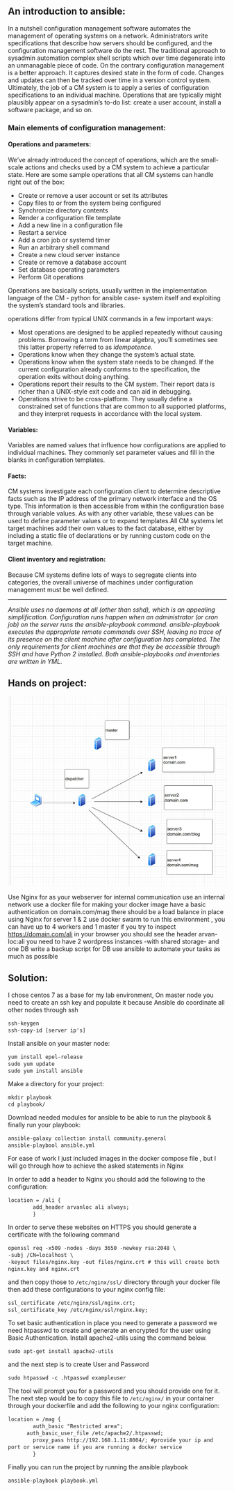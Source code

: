 <h2>An introduction to ansible:</h2>
In a nutshell configuration management software automates the management of operating systems on a network. Administrators write specifications that describe how servers should be configured, and the configuration management software do the rest.
The traditional approach to sysadmin automation complex shell scripts which over time degenerate into an unmanagable piece of code. On the contrary configuration management is a better approach. It captures desired state in the form of code. Changes and updates can then be tracked over time in a version control system.
Ultimately, the job of a CM system is to apply a series of configuration specifications to an individual machine. Operations that are typically  might plausibly appear on a sysadmin’s to-do list: create a user account, install a software package, and so on. 
<h3>Main elements of configuration management:</h3>
<h4>Operations and parameters:</h4>
We’ve already introduced the concept of operations, which are the small-scale actions and checks used by a CM system to achieve a particular state.
Here are some sample operations that all CM systems can handle right out of the box:

* Create or remove a user account or set its attributes
* Copy files to or from the system being configured
* Synchronize directory contents
* Render a configuration file template
* Add a new line in a configuration file
* Restart a service
* Add a cron job or systemd timer
* Run an arbitrary shell command
* Create a new cloud server instance
* Create or remove a database account
* Set database operating parameters
* Perform Git operations

Operations are basically scripts, usually written in the implementation language of the CM - python for ansible case- system itself and exploiting the system’s standard tools and libraries.

operations differ from typical UNIX commands in a few important ways:

* Most operations are designed to be applied repeatedly without causing problems. Borrowing a term from linear algebra, you’ll sometimes see this latter property referred to as *idempotence.*
* Operations know when they change the system’s actual state.
* Operations know when the system state needs to be changed. If the current configuration already conforms to the specification, the operation exits without doing anything.
* Operations report their results to the CM system. Their report data is richer than a UNIX-style exit code and can aid in debugging.
* Operations strive to be cross-platform. They usually define a constrained set of functions that are common to all supported platforms, and they interpret requests in accordance with the local system.

<h4>Variables:</h4>
Variables are named values that influence how configurations are applied to individual machines. They commonly set parameter values and fill in the blanks in configuration templates.
<h4>Facts:</h4>
CM systems investigate each configuration client to determine descriptive facts such as the IP address of the primary network interface and the OS type. This information is then accessible from within the configuration base through variable values. As with any other variable, these values can be used to define parameter values or to expand templates.All CM systems let target machines add their own values to the fact database, either by including a static file of declarations or by running custom code on the target machine.
<h4>Client inventory and registration:</h4>
Because CM systems define lots of ways to segregate clients into categories, the overall universe of machines under configuration management must be well defined.
<hr>

*Ansible uses no daemons at all (other than sshd), which is an appealing simplification. Configuration runs happen when an administrator (or cron job) on the server runs the ansible-playbook command. ansible-playbook executes the appropriate remote commands over SSH, leaving no trace of its presence on the client machine after configuration has completed. The only requirements for client machines are that they be accessible through SSH and have Python 2 installed. Both ansible-playbooks and inventories are written in YML.*

<h2>Hands on project:</h2>

![project](img/project.jpeg)

Use Nginx for as your webserver
for internal communication use an internal network
use a docker file for making your docker image 
have a basic authentication on domain.com/mag
there should be a load balance in place using Nginx for server 1 & 2
use docker swarm to run this environment , you can have up to 4 workers and 1 master
if you try to inspect https://domain.com/ali in your browser you should see the header arvan-loc:ali
you need to have 2 wordpress instances -with shared storage- and one DB 
write a backup script for DB
use ansible to automate your tasks as much as possible

<h2>Solution:</h2>
I chose centos 7 as a base for my lab environment,
On master node you need to create an ssh key and populate it because Ansible do coordinate all other nodes through ssh

```
ssh-keygen
ssh-copy-id [server ip's]
```

Install ansible on your master node:

```
yum install epel-release
sudo yum update
sudo yum install ansible
```

Make a directory for your project:

```
mkdir playbook
cd playbook/
```

Download needed modules for ansible to be able to run the playbook & finally run your playbook:

```
ansible-galaxy collection install community.general
ansible-playbool ansible.yml
```

For ease of work I just included images in the docker compose file , but I will go through how to achieve the asked statements in Nginx

In order to add a header to Nginx you should add the following to the configuration:

```
location = /ali {
	    add_header arvanloc ali always;
        }
```

In order to serve these websites on HTTPS you should generate a certificate with the following command
```
openssl req -x509 -nodes -days 3650 -newkey rsa:2048 \
-subj /CN=localhost \
-keyout files/nginx.key -out files/nginx.crt # this will create both nginx.key and nginx.crt 
```
and then copy those to `/etc/nginx/ssl/` directory through your docker file then add these configurations to your nginx config file:
 
 ```
ssl_certificate /etc/nginx/ssl/nginx.crt;
ssl_certificate_key /etc/nginx/ssl/nginx.key;
```
To set basic authentication in place you need to generate a password we need htpasswd to create and generate an encrypted for the user using Basic Authentication. Install apache2-utils using the command below.

```
sudo apt-get install apache2-utils
```

and the next step is to create User and Password

```
sudo htpasswd -c .htpasswd exampleuser
```

The tool will prompt you for a password and you should provide one for it.
The next step would be to copy this file to `/etc/nginx/` in your container through your dockerfile and add the following to your nginx configuration:

```
location = /mag {
	    auth_basic "Restricted area";
      auth_basic_user_file /etc/apache2/.htpasswd;  
	    proxy_pass http://192.168.1.11:8004/; #provide your ip and port or service name if you are running a docker service
        }
```

Finally you can run the project by running the ansible playbook

```
ansible-playbook playbook.yml
```




